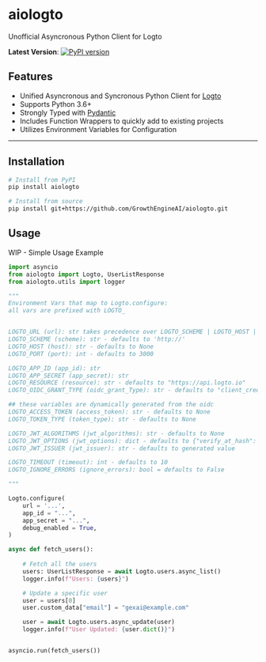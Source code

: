 # aiologto
 Unofficial Asyncronous Python Client for Logto

 **Latest Version**: [![PyPI version](https://badge.fury.io/py/aiologto.svg)](https://badge.fury.io/py/aiologto)



## Features

- Unified Asyncronous and Syncronous Python Client for [Logto](https://logto.io/)
- Supports Python 3.6+
- Strongly Typed with [Pydantic](https://pydantic-docs.helpmanual.io/)
- Includes Function Wrappers to quickly add to existing projects
- Utilizes Environment Variables for Configuration

---

## Installation

```bash
# Install from PyPI
pip install aiologto

# Install from source
pip install git+https://github.com/GrowthEngineAI/aiologto.git
```

## Usage

WIP - Simple Usage Example

```python
import asyncio
from aiologto import Logto, UserListResponse
from aiologto.utils import logger

"""
Environment Vars that map to Logto.configure:
all vars are prefixed with LOGTO_


LOGTO_URL (url): str takes precedence over LOGTO_SCHEME | LOGTO_HOST | LOGTO_PORT
LOGTO_SCHEME (scheme): str - defaults to 'http://'
LOGTO_HOST (host): str - defaults to None
LOGTO_PORT (port): int - defaults to 3000

LOGTO_APP_ID (app_id): str
LOGTO_APP_SECRET (app_secret): str
LOGTO_RESOURCE (resource): str - defaults to "https://api.logto.io"
LOGTO_OIDC_GRANT_TYPE (oidc_grant_Type): str - defaults to "client_credentials"

## these variables are dynamically generated from the oidc
LOGTO_ACCESS_TOKEN (access_token): str - defaults to None
LOGTO_TOKEN_TYPE (token_type): str - defaults to None

LOGTO_JWT_ALGORITHMS (jwt_algorithms): str - defaults to None
LOGTO_JWT_OPTIONS (jwt_options): dict - defaults to {"verify_at_hash": False}
LOGTO_JWT_ISSUER (jwt_issuer): str - defaults to generated value

LOGTO_TIMEOUT (timeout): int - defaults to 10
LOGTO_IGNORE_ERRORS (ignore_errors): bool = defaults to False

"""

Logto.configure(
    url = '...',
    app_id = "...",
    app_secret = "...",
    debug_enabled = True,
)

async def fetch_users():
    
    # Fetch all the users
    users: UserListResponse = await Logto.users.async_list()
    logger.info(f"Users: {users}")

    # Update a specific user
    user = users[0]
    user.custom_data["email"] = "gexai@example.com"

    user = await Logto.users.async_update(user)
    logger.info(f"User Updated: {user.dict()}")


asyncio.run(fetch_users())

```